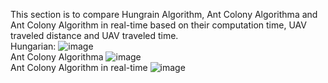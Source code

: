 This section is to compare Hungrain Algorithm, Ant Colony Algorithma and Ant Colony Algorithm in real-time based on their computation time, UAV traveled distance and UAV traveled time.
<br>
Hungarian:
![image](https://github.com/Shine233/TaskAllocation-of-mutiple-UAVs-for-AerialRobotConstruction/blob/master/Combinaition%20of%202%20Algorithms/hungarian.png)
<br>
Ant Colony Algorithma
![image](https://github.com/Shine233/TaskAllocation-of-mutiple-UAVs-for-AerialRobotConstruction/blob/master/Combinaition%20of%202%20Algorithms/antcolny.png)
<br>
Ant Colony Algorithm in real-time
![image](https://github.com/Shine233/TaskAllocation-of-mutiple-UAVs-for-AerialRobotConstruction/blob/master/Combinaition%20of%202%20Algorithms/antcolony_realtime.png)
